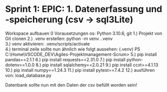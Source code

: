 
# Sprint 1: EPIC: 1. Datenerfassung und -speicherung (csv → sql3Lite)
Workspace aufbauen
0 Vorausetzungen os: Python 3.10.6, git
1.) Projekt von Git clonen
2.) .venv erstellen: python -m venv .\.venv   
3.) venv aktivieren: .venv/scripts/activate   
4.) terminal zeile sollte nun ähnlich wie folgt aussehen: (.venv) PS C:\Home\VSCODE_DEV\Agiles-Projektmanagement-Scrum>
5.) pip install pandas==2.1.1
6.) pip install requests==2.31.0
7.) pip install python-dotenv==1.0.0
8.) pip install sqlalchemy==2.0.21
9.) pip install ccxt==4.1.13
10.) pip install numpy==1.24.3
11.) pip install pytest==7.4.2
12.) ausführen von: load_database.py

Datenbank sollte nun mit den Daten der csv befüllt worden sein!

